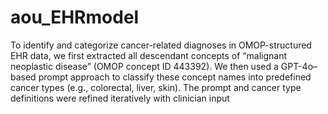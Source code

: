 # aou_EHRmodel
To identify and categorize cancer-related diagnoses in OMOP-structured EHR data, we first extracted all descendant concepts of “malignant neoplastic disease” (OMOP concept ID 443392). We then used a GPT-4o–based prompt approach to classify these concept names into predefined cancer types (e.g., colorectal, liver, skin). The prompt and cancer type definitions were refined iteratively with clinician input
